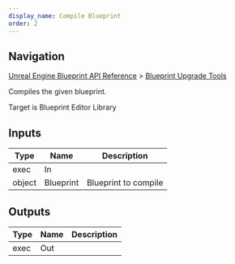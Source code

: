 ```yaml
---
display_name: Compile Blueprint
order: 2
---
```

## Navigation

[Unreal Engine Blueprint API Reference](https://dev.epicgames.com/documentation/en-us/unreal-engine/BlueprintAPI) > [Blueprint Upgrade Tools](https://dev.epicgames.com/documentation/en-us/unreal-engine/BlueprintAPI/BlueprintUpgradeTools)

Compiles the given blueprint.

Target is Blueprint Editor Library

## Inputs

| Type | Name | Description |
| --- | --- | --- |
| exec | In |  |
| object | Blueprint | Blueprint to compile |

## Outputs

| Type | Name | Description |
| --- | --- | --- |
| exec | Out |  |
